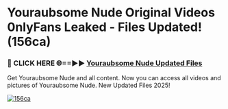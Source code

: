 # Youraubsome Nude Original Videos 0nlyFans Leaked - Files Updated! (156ca)

<h3>🔴 CLICK HERE 🌐==►► <a href="https://tinyurl.com/yc6ubb5a" rel="nofollow">Youraubsome Nude Updated Files</a></h3>

Get Youraubsome Nude and all content. Now you can access all videos and pictures of Youraubsome Nude. New Updated Files 2025!

[![156ca](https://i.imgur.com/7eu0CRL.gif)](https://tinyurl.com/yc6ubb5a)
